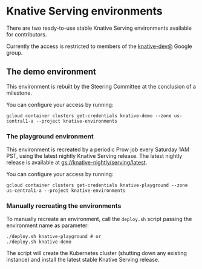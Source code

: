 # Knative Serving environments

There are two ready-to-use stable Knative Serving environments available for
contributors.

Currently the access is restricted to members of the
[knative-dev@](https://groups.google.com/forum/#!forum/knative-dev) Google
group.

## The demo environment

This environment is rebuilt by the Steering Committee at the conclusion of a
milestone.

You can configure your access by running:

```shell
gcloud container clusters get-credentials knative-demo --zone us-central1-a --project knative-environments
```

### The playground environment

This environment is recreated by a periodic Prow job every Saturday 1AM PST,
using the latest nightly Knative Serving release. The latest nightly release is
available at
[gs://knative-nightly/serving/latest](https://console.cloud.google.com/storage/knative-nightly).

You can configure your access by running:

```shell
gcloud container clusters get-credentials knative-playground --zone us-central1-a --project knative-environments
```

### Manually recreating the environments

To manually recreate an environment, call the `deploy.sh` script passing the
environment name as parameter:

```shell
./deploy.sh knative-playground # or
./deploy.sh knative-demo
```

The script will create the Kubernetes cluster (shutting down any existing
instance) and install the latest stable Knative Serving release.
